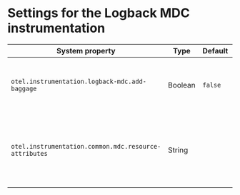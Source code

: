 # Settings for the Logback MDC instrumentation

| System property                                       | Type    | Default | Description                                                        |
|-------------------------------------------------------|---------|---------|--------------------------------------------------------------------|
| `otel.instrumentation.logback-mdc.add-baggage`        | Boolean | `false` | Enable exposing baggage attributes through MDC.                    |
| `otel.instrumentation.common.mdc.resource-attributes` | String  |         | Comma separated list of resource attributes to expose through MDC. |

